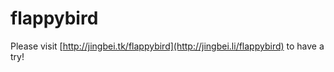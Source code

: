 flappybird
==========

Please visit [http://jingbei.tk/flappybird](http://jingbei.li/flappybird) to have a try!
